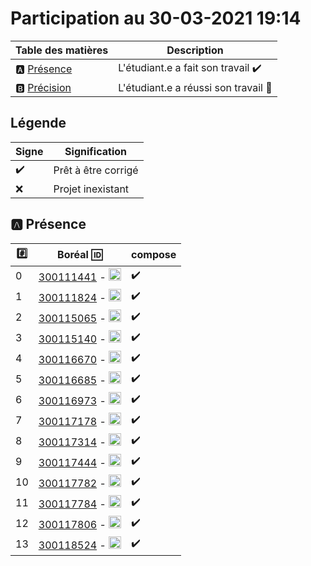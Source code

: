 # Participation au 30-03-2021 19:14

| Table des matières            | Description                                             |
|-------------------------------|---------------------------------------------------------|
| :a: [Présence](#a-présence)   | L'étudiant.e a fait son travail    :heavy_check_mark:   |
| :b: [Précision](#b-précision) | L'étudiant.e a réussi son travail  :tada:               |

## Légende

| Signe              | Signification                 |
|--------------------|-------------------------------|
| :heavy_check_mark: | Prêt à être corrigé           |
| :x:                | Projet inexistant             |

## :a: Présence

|:hash:| Boréal :id:                | compose       |
|------|----------------------------|---------------|
| 0 | [300111441](../c300111441/docker-compose.yml) - <image src='https://avatars0.githubusercontent.com/u/55207099?s=460&v=4' width=20 height=20></image> | :heavy_check_mark: |
| 1 | [300111824](../c300111824/docker-compose.yml) - <image src='https://avatars0.githubusercontent.com/u/54911706?s=460&v=4' width=20 height=20></image> | :heavy_check_mark: |
| 2 | [300115065](../c300115065/docker-compose.yml) - <image src='https://avatars0.githubusercontent.com/u/54910778?s=460&v=4' width=20 height=20></image> | :heavy_check_mark: |
| 3 | [300115140](../c300115140/docker-compose.yml) - <image src='https://avatars0.githubusercontent.com/u/54910329?s=460&v=4' width=20 height=20></image> | :heavy_check_mark: |
| 4 | [300116670](../c300116670/docker-compose.yml) - <image src='https://avatars0.githubusercontent.com/u/55238107?s=460&v=4' width=20 height=20></image> | :heavy_check_mark: |
| 5 | [300116685](../c300116685/docker-compose.yml) - <image src='https://avatars0.githubusercontent.com/u/54910751?s=460&v=4' width=20 height=20></image> | :heavy_check_mark: |
| 6 | [300116973](../c300116973/docker-compose.yml) - <image src='https://avatars0.githubusercontent.com/u/54910252?s=460&v=4' width=20 height=20></image> | :heavy_check_mark: |
| 7 | [300117178](../c300117178/docker-compose.yml) - <image src='https://avatars0.githubusercontent.com/u/54910937?s=460&v=4' width=20 height=20></image> | :heavy_check_mark: |
| 8 | [300117314](../c300117314/docker-compose.yml) - <image src='https://avatars0.githubusercontent.com/u/54910700?s=460&v=4' width=20 height=20></image> | :heavy_check_mark: |
| 9 | [300117444](../c300117444/docker-compose.yml) - <image src='https://avatars0.githubusercontent.com/u/54910261?s=460&v=4' width=20 height=20></image> | :heavy_check_mark: |
| 10 | [300117782](../c300117782/docker-compose.yml) - <image src='https://avatars0.githubusercontent.com/u/56364697?s=460&v=4' width=20 height=20></image> | :heavy_check_mark: |
| 11 | [300117784](../c300117784/docker-compose.yml) - <image src='https://avatars0.githubusercontent.com/u/54910102?s=460&v=4' width=20 height=20></image> | :heavy_check_mark: |
| 12 | [300117806](../c300117806/docker-compose.yml) - <image src='https://avatars0.githubusercontent.com/u/54910103?s=460&v=4' width=20 height=20></image> | :heavy_check_mark: |
| 13 | [300118524](../c300118524/docker-compose.yml) - <image src='https://avatars0.githubusercontent.com/u/56364857?s=460&v=4' width=20 height=20></image> | :heavy_check_mark: |

